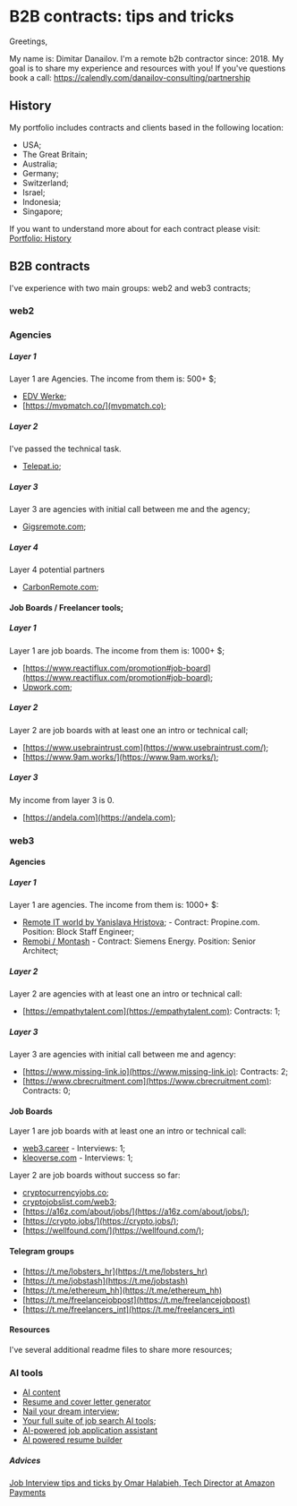 # B2B contracts: tips and tricks

Greetings,

My name is: Dimitar Danailov. I'm a remote b2b contractor since: 2018. My goal is to share my experience and resources with you! If you've questions book a call: https://calendly.com/danailov-consulting/partnership

## History

My portfolio includes contracts and clients based in the following location:

- USA;
- The Great Britain;
- Australia;
- Germany;
- Switzerland;
- Israel;
- Indonesia;
- Singapore;

If you want to understand more about for each contract please visit: [Portfolio: History](/History.md)

## B2B contracts

I've experience with two main groups: web2 and web3 contracts;

### web2

### Agencies

##### Layer 1

Layer 1 are Agencies. The income from them is: 500+ $;

- [EDV Werke](https://edvwerke.ch/de);
- [https://mvpmatch.co/](mvpmatch.co);

##### Layer 2

I've passed the technical task.

- [Telepat.io](https://telepat.io);

##### Layer 3

Layer 3 are agencies with initial call between me and the agency;

- [Gigsremote.com](Gigsremote.com);

##### Layer 4

Layer 4 potential partners

- [CarbonRemote.com](CarbonRemote.com);

#### Job Boards / Freelancer tools;

##### Layer 1

Layer 1 are job boards. The income from them is: 1000+ $;

- [https://www.reactiflux.com/promotion#job-board](https://www.reactiflux.com/promotion#job-board);
- [Upwork.com](Upwork.com);

##### Layer 2

Layer 2 are job boards with at least one an intro or technical call;

- [https://www.usebraintrust.com](https://www.usebraintrust.com/);
- [https://www.9am.works/](https://www.9am.works/);

##### Layer 3

My income from layer 3 is 0.

- [https://andela.com](https://andela.com);

### web3

#### Agencies

##### Layer 1

Layer 1 are agencies. The income from them is: 1000+ $:

- [Remote IT world by Yanislava Hristova](https://remoteit.world/); - Contract: Propine.com. Position: Block Staff Engineer;
- [Remobi / Montash](https://www.remobi.co/) - Contract: Siemens Energy. Position: Senior Architect;

##### Layer 2

Layer 2 are agencies with at least one an intro or technical call:

- [https://empathytalent.com](https://empathytalent.com): Contracts: 1;

##### Layer 3

Layer 3 are agencies with initial call between me and agency:

- [https://www.missing-link.io](https://www.missing-link.io): Contracts: 2;
- [https://www.cbrecruitment.com](https://www.cbrecruitment.com): Contracts: 0;

#### Job Boards

Layer 1 are job boards with at least one an intro or technical call:

- [web3.career](https://web3.career/) - Interviews: 1;
- [kleoverse.com](https://kleoverse.com) - Interviews: 1;

Layer 2 are job boards without success so far:

- [cryptocurrencyjobs.co](https://cryptocurrencyjobs.co);
- [cryptojobslist.com/web3](https://cryptojobslist.com/web3);
- [https://a16z.com/about/jobs/](https://a16z.com/about/jobs/);
- [https://crypto.jobs/](https://crypto.jobs/);
- [https://wellfound.com/](https://wellfound.com/);

#### Telegram groups

- [https://t.me/lobsters_hr](https://t.me/lobsters_hr)
- [https://t.me/jobstash](https://t.me/jobstash)
- [https://t.me/ethereum_hh](https://t.me/ethereum_hh)
- [https://t.me/freelancejobpost](https://t.me/freelancejobpost)
- [https://t.me/freelancers_int](https://t.me/freelancers_int)

#### Resources

I've several additional readme files to share more resources;

### AI tools

- [AI content](https://www.jasper.ai)
- [Resume and cover letter generator](https://resumaker.ai)
- [Nail your dream interview](https://interviewsby.ai);
- [Your full suite of job search AI tools](https://www.wonsulting.ai);
- [AI-powered job application assistant](https://www.job-hunt.org)
- [AI powered resume builder](https://www.kickresume.com/en/)

##### Advices

[Job Interview tips and ticks by Omar Halabieh, Tech Director at Amazon Payments](/advices/01-aws-omar-halabieh.md)
